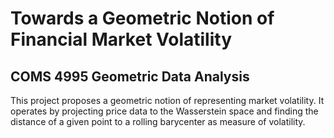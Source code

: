 # Towards a Geometric Notion of Financial Market Volatility
## COMS 4995 Geometric Data Analysis
This project proposes a geometric notion of representing market volatility. It operates by projecting price data to the Wasserstein space and finding the distance of a given point to a rolling barycenter as measure of volatility.
